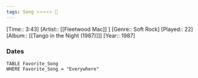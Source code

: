 ```yaml
---
tags: Song ⭐⭐⭐⭐⭐ 💛
---
```

[Time:: 3:43]
[Artist:: [[Fleetwood Mac]] ]
[Genre:: Soft Rock]
[Played:: 22]
[Album:: [[Tango in the Night (1987)]]]
[Year:: 1987]
### Dates
````dataview
TABLE Favorite_Song
WHERE Favorite_Song = "Everywhere"
````
